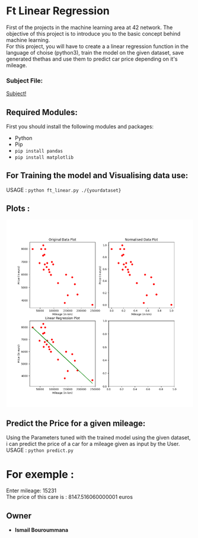 # Ft Linear Regression

First of the projects in the machine learning area at 42 network.
The objective of this project is to introduce you to the basic concept behind machine learning.<br/>
For this project, you will have to create a  a linear regression function in the language of choise (python3), train the model on the given dataset, save generated thethas and use them to predict car price depending on it's mileage.

### Subject File:
[Subject!](https://github.com/ibouroum/ft_linear_regression/blob/master/en.subject.pdf)


## Required Modules:
First you should install the following modules and packages:
- Python
- Pip
- `pip install pandas`
- `pip install matplotlib`


## For Training the model and Visualising data use:

USAGE : `python ft_linear.py ./{yourdataset}`

## Plots :
![Plots ](https://github.com/ibouroum/ft_linear_regression/blob/master/Plots.png)


## Predict the Price for a given mileage:

Using the Parameters tuned with the trained model using the given dataset, i can predict the price of a car for a mileage given as input by the User.<br/>
USAGE : `python predict.py`

# For exemple : 

Enter mileage: 15231<br/>
The price of this care is : 8147.516060000001 euros

## Owner
- **Ismail Bouroummana**

